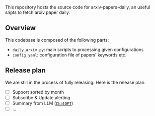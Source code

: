
This repository hosts the source code for arxiv-papers-daily, an useful sripts to fetch arxiv paper daily. 

## Overview

This codebase is composed of the following parts:

- `daily_arxiv.py`: main scripts to processing given configurations
- `config.yaml`: configuration file of papers' keywords etc.

## Release plan

 We are still in the process of fully releasing. Here is the release plan:

- [ ] Supoort sorted by month
- [ ] Subscribe & Update alerting
- [ ] Summary from LLM ([`ChatGPT`](https://chat.openai.com/chat))
- [ ] ...

